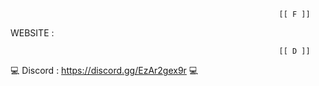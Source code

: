 
                                                                [[ F ]]
         

WEBSITE : 





                                                                [[ D ]]
       


💻 Discord : https://discord.gg/EzAr2gex9r 💻

